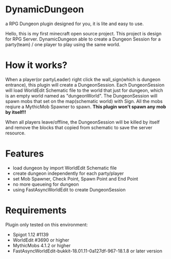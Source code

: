 # DynamicDungeon
a RPG Dungeon plugin designed for you, it is lite and easy to use.

Hello, this is my first minecraft open source project.
This project is design for RPG Server.
DynamicDungeon able to create a Dungeon Session for a party(team) / one player to play using the same world.

# How it works?
When a player(or partyLeader) right click the wall_sign(which is dungeon entrance), this plugin will create a DungeonSession.
Each DungeonSession will load WorldEdit Schematic file to the world that just for dungeon, which is an empty world named as "dungeonWorld".
The DungeonSession will spawn mobs that set on the map(schematic world) with Sign. All the mobs reqiure a MythicMob Spawner to spawn. **This plugin won't spawn any mob by itself!!**

When all players leave/offline, the DungeonSession will be killed by itself and remove the blocks that copied from schematic to save the server resource.

# Features
* load dungeon by import WorldEdit Schematic file
* create dungeon independently for each party/player
* set Mob Spawner, Check Point, Spawn Point and End Point
* no more queueing for dungeon
* using FastAsyncWorldEdit to create DungeonSession

# Requirements
Plugin only tested on this environment:
* Spigot 1.12 #1139
* WorldEdit #3690 or higher
* MythicMobs 4.1.2 or higher
* FastAsyncWorldEdit-bukkit-18.01.11-0a127df-967-18.1.8 or later version
